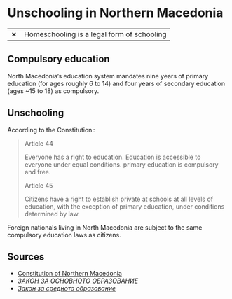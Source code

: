 # Unschooling in Northern Macedonia

|       |                                            |
| ----- | ------------------------------------------ |
| **✗** | Homeschooling is a legal form of schooling |

## Compulsory education

North Macedonia’s education system mandates nine years of primary education (for ages roughly 6 to 14) and four years of secondary education (ages ~15 to 18) as compulsory.

## Unschooling

According to the Constitution :

> Article 44
>
> Everyone has a right to education.
> Education is accessible to everyone under equal conditions. primary education is compulsory and free.
>
> Article 45
>
> Citizens have a right to establish private at schools at all levels of education, with the exception of primary education,
> under conditions determined by law.

Foreign nationals living in North Macedonia are subject to the same compulsory
education laws as citizens.

## Sources

- [Constitution of Northern Macedonia](https://www.ilo.org/dyn/natlex/docs/ELECTRONIC/36714/70972/F511737559/MKD36714%20Eng.pdf)
- [_ЗАКОН ЗА ОСНОВНОТО ОБРАЗОВАНИЕ_](https://mon.gov.mk/stored/document/Zakon%20za%20osnovnoto%20obrazovanie%20-%20nov.pdf)
- [_Закон за средното образование_](https://mon.gov.mk/stored/document/Zakon%20za%20srednoto%20obrazovanie.pdf)
